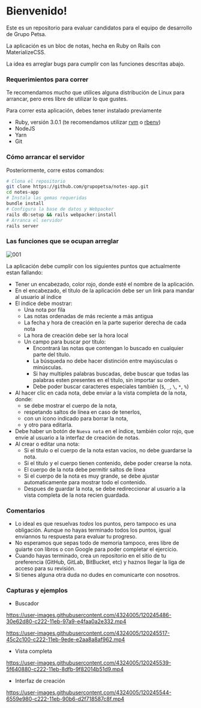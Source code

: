 # Bienvenido!

Este es un repositorio para evaluar candidatos para el equipo de desarrollo
de Grupo Petsa.

La aplicación es un bloc de notas, hecha en Ruby on Rails con
MaterializeCSS.

La idea es arreglar bugs para cumplir con las funciones descritas abajo.

### Requerimientos para correr

Te recomendamos *mucho* que utilices alguna distribución de Linux para arrancar,
pero eres libre de utilizar lo que gustes.

Para correr esta aplicación, debes tener instalado previamente
  - Ruby, versión 3.0.1 (te recomendamos utilizar [rvm](https://rvm.io) o [rbenv](https://devhints.io/rbenv))
  - NodeJS
  - Yarn
  - Git

### Cómo arrancar el servidor

Posteriormente, corre estos comandos:

```bash
# Clona el repositorio
git clone https://github.com/grupopetsa/notes-app.git
cd notes-app
# Instala las gemas requeridas
bundle install
# Configura la base de datos y Webpacker
rails db:setup && rails webpacker:install
# Arranca el servidor
rails server
```

### Las funciones que se ocupan arreglar

![001](https://user-images.githubusercontent.com/4324005/120245348-b74e3f80-c221-11eb-8fcf-7d3d9ee6695a.png)

La aplicación debe cumplir con los siguientes puntos que actualmente estan
fallando:

- Tener un encabezado, color rojo, donde esté el nombre de la aplicación.
- En el encabezado, el título de la aplicación debe ser un link para mandar al usuario al índice
- El índice debe mostrar:
  - Una nota por fila
  - Las notas ordenadas de más reciente a más antigua
  - La fecha y hora de creación en la parte superior derecha de cada nota
  - La hora de creación debe ser la hora local
  - Un campo para buscar por título:
    - Encontrará las notas que contengan lo buscado en cualquier parte del título.
    - La búsqueda no debe hacer distinción entre mayúsculas o minúsculas.
    - Si hay multiples palabras buscadas, debe buscar que todas las palabras esten presentes en el título, sin importar su orden.
    - Debe poder buscar caracteres especiales también (`$`, `_`, `\`, `*`, `%`)
- Al hacer clic en cada nota, debe enviar a la vista completa de la nota, donde:
  - se debe mostrar el cuerpo de la nota,
  - respetando saltos de línea en caso de tenerlos,
  - con un ícono indicado para borrar la nota,
  - y otro para editarla.
- Debe haber un botón de `Nueva nota` en el índice, también color rojo, que envíe al usuario a la interfaz de creación de notas.
- Al crear o editar una nota:
  - Si el titulo o el cuerpo de la nota estan vacios, no debe guardarse la nota.
  - Si el titulo y el cuerpo tienen contenido, debe poder crearse la nota.
  - El cuerpo de la nota debe permitir saltos de línea
  - Si el cuerpo de la nota es muy grande, se debe ajustar automaticamente para mostrar todo el contenido.
  - Despues de guardar la nota, se debe redireccionar al usuario a la vista completa de la nota recien guardada.

### Comentarios

- Lo ideal es que resuelvas *todos* los puntos, pero tampoco es una obligación. Aunque no hayas terminado todos los puntos, igual enviannos tu respuesta para evaluar tu progreso.
- No esperamos que sepas todo de memoria tampoco, eres libre de guiarte con libros o con Google para poder completar el ejercicio.
- Cuando hayas terminado, crea un repositorio en el sitio de tu preferencia (GitHub, GitLab, BitBucket, etc) y haznos llegar la liga de acceso para su revisión.
- Si tienes alguna otra duda no dudes en comunicarte con nosotros.

### Capturas y ejemplos

- Buscador

https://user-images.githubusercontent.com/4324005/120245486-30e62d80-c222-11eb-97a9-e4faa0a2e332.mp4

https://user-images.githubusercontent.com/4324005/120245517-45c2c100-c222-11eb-9ede-e2aa8a8af962.mp4

- Vista completa

https://user-images.githubusercontent.com/4324005/120245539-5f640880-c222-11eb-8dfb-9f82014b51d9.mp4

- Interfaz de creación

https://user-images.githubusercontent.com/4324005/120245544-6559e980-c222-11eb-90b6-d2f718587c8f.mp4
